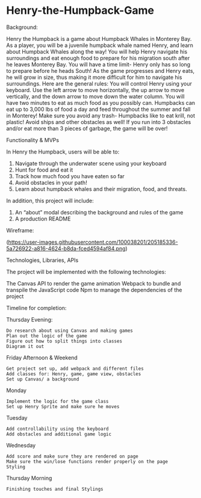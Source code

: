 # Henry-the-Humpback-Game

Background: 

Henry the Humpback is a game about Humpback Whales in Monterey Bay. As a player, you will be a juvenile humpback whale named Henry, and learn about Humpback Whales along the way! You will help Henry navigate his surroundings and eat enough food to prepare for his migration south after he leaves Monterey Bay. You will have a time limit- Henry only has so long to prepare before he heads South! 
As the game progresses and Henry eats, he will grow in size, thus making it more difficult for him to navigate his surroundings. 
Here are the general rules:
You will control Henry using your keyboard. Use the left arrow to move horizontally, the up arrow to move vertically, and the down arrow to move down the water column.
You will have two minutes to eat as much food as you possibly can. Humpbacks can eat up to 3,000 lbs of food a day and feed throughout the summer and fall in Monterey!
Make sure you avoid any trash- Humpbacks like to eat krill, not plastic!
Avoid ships and other obstacles as well!
If you run into 3 obstacles and/or eat more than 3 pieces of garbage, the game will be over!
 
Functionality & MVPs

In Henry the Humpback, users will be able to:

1. Navigate through the underwater scene using your keyboard
2. Hunt for food and eat it
3. Track how much food you have eaten so far
4. Avoid obstacles in your path!
5. Learn about  humpback whales and their migration, food, and threats.


In addition, this project will include:

1. An “about” modal describing the background and rules of the game
2. A production README

Wireframe: 

(https://user-images.githubusercontent.com/100038201/205185336-5a726922-a816-4624-b8da-fced4594af84.png)



 
Technologies, Libraries, APIs

The project will be implemented with the following technologies:

The Canvas API to render the game animation
Webpack to bundle and transpile the JavaScript code
Npm to manage the dependencies of the project

Timeline for completion: 

  Thursday Evening:
  
    Do research about using Canvas and making games
    Plan out the logic of the game
    Figure out how to split things into classes
    Diagram it out
    
  Friday Afternoon & Weekend
  
    Get project set up, add webpack and different files 
    Add classes for: Henry, game, game view, obstacles
    Set up Canvas/ a background
    
  Monday
  
    Implement the logic for the game class
    Set up Henry Sprite and make sure he moves
    
  Tuesday
  
    Add controllability using the keyboard
    Add obstacles and additional game logic

  Wednesday

    Add score and make sure they are rendered on page
    Make sure the win/lose functions render properly on the page
    Styling
    
  Thursday Morning
  
    Finishing touches and final Stylings

